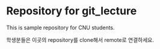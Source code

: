 # Repository for git_lecture
This is sample repository for CNU students.

학생분들은 이곳의 repository를 clone해서 remote로 연결하세요.
